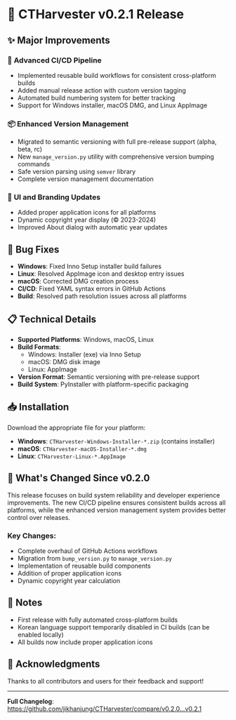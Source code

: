 # 🚀 CTHarvester v0.2.1 Release

## ✨ Major Improvements

### 🔧 **Advanced CI/CD Pipeline**
- Implemented reusable build workflows for consistent cross-platform builds
- Added manual release action with custom version tagging
- Automated build numbering system for better tracking
- Support for Windows installer, macOS DMG, and Linux AppImage

### 📦 **Enhanced Version Management**
- Migrated to semantic versioning with full pre-release support (alpha, beta, rc)
- New `manage_version.py` utility with comprehensive version bumping commands
- Safe version parsing using `semver` library
- Complete version management documentation

### 🎨 **UI and Branding Updates**
- Added proper application icons for all platforms
- Dynamic copyright year display (© 2023-2024)
- Improved About dialog with automatic year updates

## 🐛 Bug Fixes

- **Windows**: Fixed Inno Setup installer build failures
- **Linux**: Resolved AppImage icon and desktop entry issues  
- **macOS**: Corrected DMG creation process
- **CI/CD**: Fixed YAML syntax errors in GitHub Actions
- **Build**: Resolved path resolution issues across all platforms

## 📋 Technical Details

- **Supported Platforms**: Windows, macOS, Linux
- **Build Formats**: 
  - Windows: Installer (exe) via Inno Setup
  - macOS: DMG disk image
  - Linux: AppImage
- **Version Format**: Semantic versioning with pre-release support
- **Build System**: PyInstaller with platform-specific packaging

## 📥 Installation

Download the appropriate file for your platform:
- **Windows**: `CTHarvester-Windows-Installer-*.zip` (contains installer)
- **macOS**: `CTHarvester-macOS-Installer-*.dmg`
- **Linux**: `CTHarvester-Linux-*.AppImage`

## 🔄 What's Changed Since v0.2.0

This release focuses on build system reliability and developer experience improvements. The new CI/CD pipeline ensures consistent builds across all platforms, while the enhanced version management system provides better control over releases.

### Key Changes:
- Complete overhaul of GitHub Actions workflows
- Migration from `bump_version.py` to `manage_version.py`
- Implementation of reusable build components
- Addition of proper application icons
- Dynamic copyright year calculation

## 📝 Notes

- First release with fully automated cross-platform builds
- Korean language support temporarily disabled in CI builds (can be enabled locally)
- All builds now include proper application icons

## 🙏 Acknowledgments

Thanks to all contributors and users for their feedback and support!

---

**Full Changelog**: https://github.com/jikhanjung/CTHarvester/compare/v0.2.0...v0.2.1
